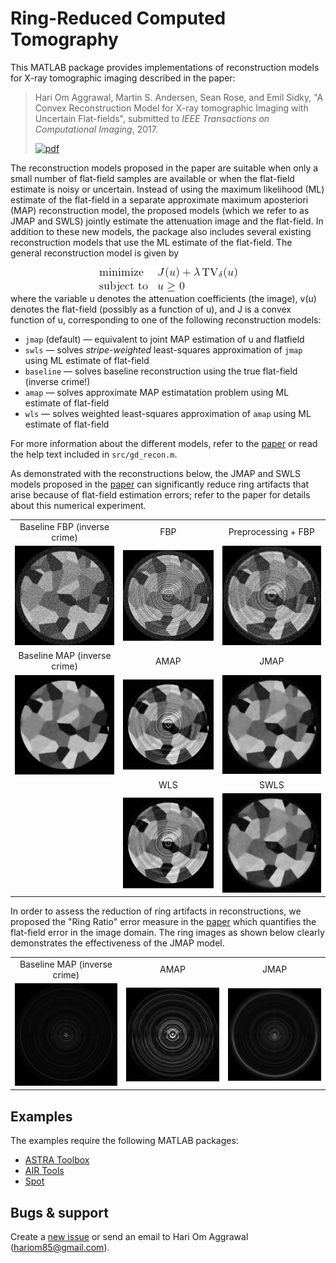 # Ring-Reduced Computed Tomography

This MATLAB package provides implementations of reconstruction models for X-ray tomographic imaging described in the paper:

> Hari Om Aggrawal, Martin S. Andersen, Sean Rose, and Emil Sidky, 
> "A Convex Reconstruction Model for X-ray tomographic Imaging with Uncertain Flat-fields", 
> submitted to *IEEE Transactions on Computational Imaging*, 2017. 
>
>  [![pdf](http://wwwimages.adobe.com/content/dam/acom/en/legal/images/badges/Adobe_PDF_file_icon_24x24.png)](http://people.compute.dtu.dk/mskan/papers/flatfield.pdf)

The reconstruction models proposed in the paper are suitable when only a small number of flat-field samples are available or when the flat-field estimate is noisy or uncertain. Instead of using the maximum likelihood (ML) estimate of the flat-field in a separate approximate maximum aposteriori (MAP) reconstruction model, the proposed models (which we refer to as JMAP and SWLS) jointly estimate the attenuation image and the flat-field. In addition to these new models, the package also includes several existing reconstruction models that use the ML estimate of the flat-field. The general reconstruction model is given by
<div align="center">
<img src="images/optprb.png"/>
</div>
where the variable u denotes the attenuation coefficients (the image), v(u) denotes the flat-field (possibly as a function of u), and J is a convex function of u, corresponding to one of the following reconstruction models:

- `jmap` (default) — equivalent to joint MAP estimation of u and flatfield
- `swls` — solves *stripe-weighted* least-squares approximation of `jmap` using ML estimate of flat-field
- `baseline` —  solves baseline reconstruction using the true flat-field (inverse crime!)
- `amap` — solves approximate MAP estimatation problem using ML estimate of flat-field
- `wls` — solves weighted least-squares approximation of `amap` using ML estimate of flat-field

For more information about the different models, refer to the [paper](http://people.compute.dtu.dk/mskan/papers/flatfield.pdf) or read the help text included in `src/gd_recon.m`.

As demonstrated with the reconstructions below, the JMAP and SWLS models proposed in the [paper](http://people.compute.dtu.dk/mskan/papers/flatfield.pdf) can significantly reduce ring artifacts that arise because of flat-field estimation errors; refer to the paper for details about this numerical experiment.

<div align="center">
<table style="border: none; text-align: center;">
<tr>
	<td>Baseline FBP (inverse crime)</td>
	<td>FBP</td>
	<td>Preprocessing + FBP</td>
</tr>
<tr>
  <td><img src="images/grain_bfbp.png" /></td>
  <td><img src="images/grain_fbp.png" /></td>
  <td><img src="images/grain_pfbp.png" /></td>
</tr>
<tr>
	<td>Baseline MAP (inverse crime)</td>
	<td>AMAP</td>
	<td>JMAP</td>
</tr>
<tr>
  <td><img src="images/grain_baseline.png" /></td>
  <td><img src="images/grain_amap.png" /></td>
  <td><img src="images/grain_jmap1.png" /></td>
</tr>
<tr>
	<td></td>
	<td>WLS</td>
	<td>SWLS</td>
</tr>
<tr>
  <td></td>
  <td><img src="images/grain_wls.png" /></td>
  <td><img src="images/grain_swls1.png" /></td>
</tr>
</table>
</div>

In order to assess the reduction of ring artifacts in reconstructions, we proposed the "Ring Ratio" error measure in the [paper](http://people.compute.dtu.dk/mskan/papers/flatfield.pdf) which quantifies the flat-field error in the image domain. The ring images as shown below clearly demonstrates the effectiveness of the JMAP model.

<div align="center">
<table style="border: none; text-align: center;">
<tr>
	<td>Baseline MAP (inverse crime)</td>
	<td>AMAP</td>
	<td>JMAP</td>
</tr>
<tr>
  <td><img src="images/grain_baseline_ring.png" /></td>
  <td><img src="images/grain_amap_ring.png" /></td>
  <td><img src="images/grain_jmap1_ring.png" /></td>
</tr>
</table>
</div>

## Examples

The examples require the following MATLAB packages:

* [ASTRA Toolbox](http://www.astra-toolbox.com/)
* [AIR Tools](http://www.imm.dtu.dk/~pcha/AIRtools/)
* [Spot](http://www.cs.ubc.ca/labs/scl/spot/) 

## Bugs & support
Create a [new issue](https://help.github.com/articles/creating-an-issue/) or send an email to Hari Om Aggrawal ([hariom85@gmail.com](mailto:hariom85@gmail.com)).



